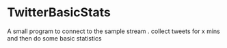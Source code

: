 # TwitterBasicStats
A small program to connect to the sample stream . collect tweets for x mins and then do some basic statistics
